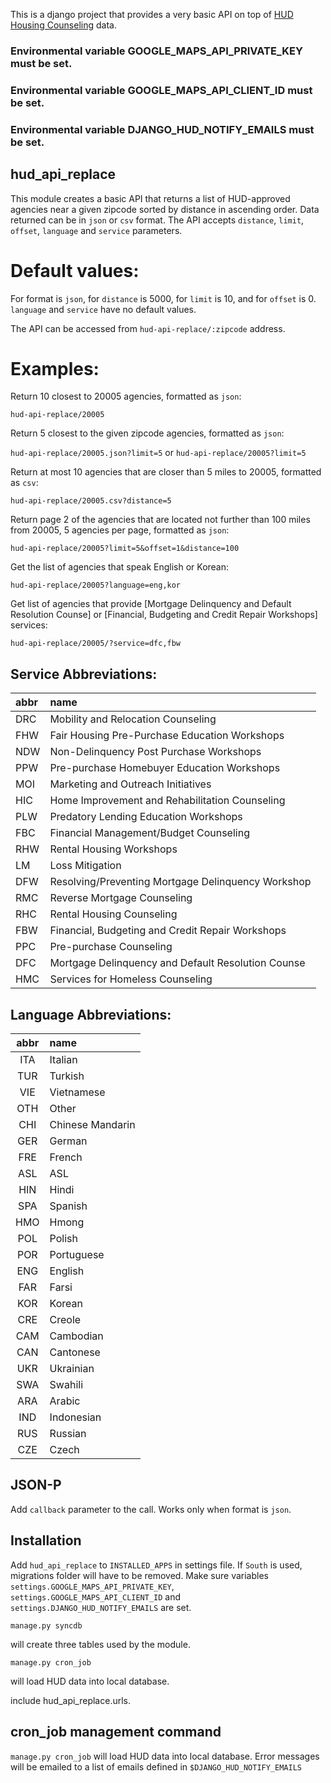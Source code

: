 This is a django project that provides a very basic API on top of [HUD Housing Counseling](http://portal.hud.gov/hudportal/HUD?src=/program_offices/housing/sfh/hcc)
 data.

### Environmental variable GOOGLE_MAPS_API_PRIVATE_KEY must be set.

### Environmental variable GOOGLE_MAPS_API_CLIENT_ID must be set.

### Environmental variable DJANGO_HUD_NOTIFY_EMAILS must be set.

## hud_api_replace

This module creates a basic API that returns a list of HUD-approved agencies near a given zipcode sorted by
distance in ascending order. Data returned can be in `json` or `csv` format. The API accepts `distance`, `limit`,
`offset`, `language` and `service` parameters.

# Default values:

For format is `json`, for `distance` is 5000, for `limit` is 10, and for `offset` is 0. `language` and `service`
have no default values.

The API can be accessed from `hud-api-replace/:zipcode` address.

# Examples:

Return 10 closest to 20005 agencies, formatted as `json`:

`hud-api-replace/20005`

Return 5 closest to the given zipcode agencies, formatted as `json`:

`hud-api-replace/20005.json?limit=5` or `hud-api-replace/20005?limit=5`

Return at most 10 agencies that are closer than 5 miles to 20005, formatted as `csv`:

`hud-api-replace/20005.csv?distance=5`

Return page 2 of the agencies that are located not further than 100 miles from 20005, 5 agencies per page,
formatted as `json`:

`hud-api-replace/20005?limit=5&offset=1&distance=100`

Get the list of agencies that speak English or Korean:

`hud-api-replace/20005?language=eng,kor`

Get list of agencies that provide [Mortgage Delinquency and Default Resolution Counse] or [Financial, Budgeting
and Credit Repair Workshops] services:

`hud-api-replace/20005/?service=dfc,fbw`

## Service Abbreviations:

| abbr | name                                               |
|:---- |:-------------------------------------------------- |
| DRC  | Mobility and Relocation Counseling                 |
| FHW  | Fair Housing Pre-Purchase Education Workshops      |
| NDW  | Non-Delinquency Post Purchase Workshops            |
| PPW  | Pre-purchase Homebuyer Education Workshops         |
| MOI  | Marketing and Outreach Initiatives                 |
| HIC  | Home Improvement and Rehabilitation Counseling     |
| PLW  | Predatory Lending Education Workshops              |
| FBC  | Financial Management/Budget Counseling             |
| RHW  | Rental Housing Workshops                           |
| LM   | Loss Mitigation                                    |
| DFW  | Resolving/Preventing Mortgage Delinquency Workshop |
| RMC  | Reverse Mortgage Counseling                        |
| RHC  | Rental Housing Counseling                          |
| FBW  | Financial, Budgeting and Credit Repair Workshops   |
| PPC  | Pre-purchase Counseling                            |
| DFC  | Mortgage Delinquency and Default Resolution Counse |
| HMC  | Services for Homeless Counseling                   |

## Language Abbreviations:

| abbr | name             |
|:----:|:---------------- |
| ITA  | Italian          |
| TUR  | Turkish          |
| VIE  | Vietnamese       |
| OTH  | Other            |
| CHI  | Chinese Mandarin |
| GER  | German           |
| FRE  | French           |
| ASL  | ASL              |
| HIN  | Hindi            |
| SPA  | Spanish          |
| HMO  | Hmong            |
| POL  | Polish           |
| POR  | Portuguese       |
| ENG  | English          |
| FAR  | Farsi            |
| KOR  | Korean           |
| CRE  | Creole           |
| CAM  | Cambodian        |
| CAN  | Cantonese        |
| UKR  | Ukrainian        |
| SWA  | Swahili          |
| ARA  | Arabic           |
| IND  | Indonesian       |
| RUS  | Russian          |
| CZE  | Czech            |

## JSON-P

Add `callback` parameter to the call. Works only when format is `json`.

## Installation

Add `hud_api_replace` to `INSTALLED_APPS` in settings file. If `South` is used, migrations folder will have to be
removed. Make sure variables `settings.GOOGLE_MAPS_API_PRIVATE_KEY`, `settings.GOOGLE_MAPS_API_CLIENT_ID` and
`settings.DJANGO_HUD_NOTIFY_EMAILS` are set.

`manage.py syncdb`

will create three tables used by the module.

`manage.py cron_job`

will load HUD data into local database.

include hud_api_replace.urls.

## cron_job management command

`manage.py cron_job` will load HUD data into local database. Error messages will be emailed to a list of emails
defined in `$DJANGO_HUD_NOTIFY_EMAILS`
